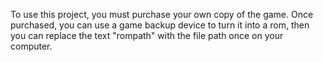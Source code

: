 To use this project, you must purchase your own copy of the game. Once purchased, you can use a game backup device to turn it into a rom, then you can replace the text "rompath" with the file path once on your computer.
